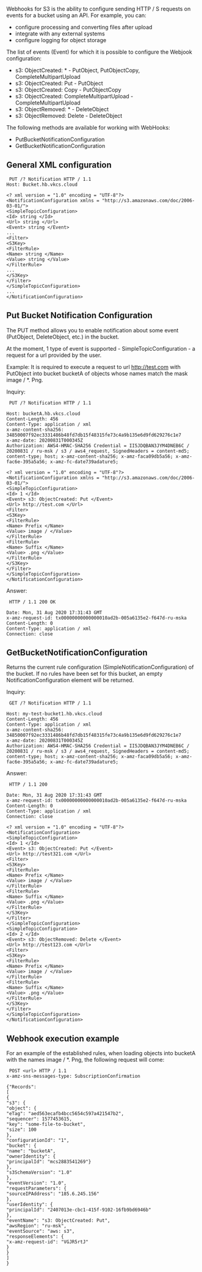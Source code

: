 Webhooks for S3 is the ability to configure sending HTTP / S requests on events for a bucket using an API. For example, you can:

- configure processing and converting files after upload
- integrate with any external systems
- configure logging for object storage

The list of events (Event) for which it is possible to configure the Webjook configuration:

- s3: ObjectCreated: \* - PutObject, PutObjectCopy, CompleteMultipartUpload
- s3: ObjectCreated: Put - PutObject
- s3: ObjectCreated: Copy - PutObjectCopy
- s3: ObjectCreated: CompleteMultipartUpload - CompleteMultipartUpload
- s3: ObjectRemoved: \* - DeleteObject
- s3: ObjectRemoved: Delete - DeleteObject

The following methods are available for working with WebHooks:

- PutBucketNotificationConfiguration
- GetBucketNotificationConfiguration

## General XML configuration

```
 PUT /? Notification HTTP / 1.1
Host: Bucket.hb.vkcs.cloud

<? xml version = "1.0" encoding = "UTF-8"?>
<NotificationConfiguration xmlns = "http://s3.amazonaws.com/doc/2006-03-01/">
<SimpleTopicConfiguration>
<Id> string </Id>
<Url> string </Url>
<Event> string </Event>
...
<Filter>
<S3Key>
<FilterRule>
<Name> string </Name>
<Value> string </Value>
</FilterRule>
...
</S3Key>
</Filter>
</SimpleTopicConfiguration>
...
</NotificationConfiguration>
```

## Put Bucket Notification Configuration

The PUT method allows you to enable notification about some event (PutObject, DeleteObject, etc.) in the bucket.

At the moment, 1 type of event is supported - SimpleTopicConfiguration - a request for a url provided by the user.

Example: It is required to execute a request to url http://test.com with PutObject into bucket bucketA of objects whose names match the mask image / \*. Png.

Inquiry:

```
 PUT /? Notification HTTP / 1.1

Host: bucketA.hb.vkcs.cloud
Content-Length: 456
Content-Type: application / xml
x-amz-content-sha256: 34850007f92ec3331486b48fd7db15f48315fe73c4a9b135e6d9fd629276c1e7
x-amz-date: 20200831T000345Z
Authorization: AWS4-HMAC-SHA256 Credential = II5JDQBAN3JYM4DNEB6C / 20200831 / ru-msk / s3 / aws4_request, SignedHeaders = content-md5; content-type; host; x-amz-content-sha256; x-amz-faca09db5a56; x-amz-fac6e-395a5a56; x-amz-fc-date739adature5;

<? xml version = "1.0" encoding = "UTF-8"?>
<NotificationConfiguration xmlns = "http://s3.amazonaws.com/doc/2006-03-01/">
<SimpleTopicConfiguration>
<Id> 1 </Id>
<Event> s3: ObjectCreated: Put </Event>
<Url> http://test.com </Url>
<Filter>
<S3Key>
<FilterRule>
<Name> Prefix </Name>
<Value> image / </Value>
</FilterRule>
<FilterRule>
<Name> Suffix </Name>
<Value> .png </Value>
</FilterRule>
</S3Key>
</Filter>
</SimpleTopicConfiguration>
</NotificationConfiguration>
```

Answer:

```
 HTTP / 1.1 200 OK

Date: Mon, 31 Aug 2020 17:31:43 GMT
x-amz-request-id: tx00000000000000010ad2b-005a6135e2-f647d-ru-mska
Content-Length: 0
Content-Type: application / xml
Connection: close
```

## GetBucketNotificationConfiguration

Returns the current rule configuration (SimpleNotificationConfiguration) of the bucket. If no rules have been set for this bucket, an empty NotificationConfiguration element will be returned.

Inquiry:

```
 GET /? Notification HTTP / 1.1

Host: my-test-bucket1.hb.vkcs.cloud
Content-Length: 456
Content-Type: application / xml
x-amz-content-sha256: 34850007f92ec3331486b48fd7db15f48315fe73c4a9b135e6d9fd629276c1e7
x-amz-date: 20200831T000345Z
Authorization: AWS4-HMAC-SHA256 Credential = II5JDQBAN3JYM4DNEB6C / 20200831 / ru-msk / s3 / aws4_request, SignedHeaders = content-md5; content-type; host; x-amz-content-sha256; x-amz-faca09db5a56; x-amz-fac6e-395a5a56; x-amz-fc-date739adature5;
```

Answer:

```
 HTTP / 1.1 200

Date: Mon, 31 Aug 2020 17:31:43 GMT
x-amz-request-id: tx00000000000000010ad2b-005a6135e2-f647d-ru-mska
Content-Length: 0
Content-Type: application / xml
Connection: close

<? xml version = "1.0" encoding = "UTF-8"?>
<NotificationConfiguration>
<SimpleTopicConfiguration>
<Id> 1 </Id>
<Event> s3: ObjectCreated: Put </Event>
<Url> http://test321.com </Url>
<Filter>
<S3Key>
<FilterRule>
<Name> Prefix </Name>
<Value> image / </Value>
</FilterRule>
<FilterRule>
<Name> Suffix </Name>
<Value> .png </Value>
</FilterRule>
</S3Key>
</Filter>
</SimpleTopicConfiguration>
<SimpleTopicConfiguration>
<Id> 2 </Id>
<Event> s3: ObjectRemoved: Delete </Event>
<Url> http://test123.com </Url>
<Filter>
<S3Key>
<FilterRule>
<Name> Prefix </Name>
<Value> image / </Value>
</FilterRule>
<FilterRule>
<Name> Suffix </Name>
<Value> .png </Value>
</FilterRule>
</S3Key>
</Filter>
</SimpleTopicConfiguration> 
</NotificationConfiguration>
```

## Webhook execution example

For an example of the established rules, when loading objects into bucketA with the names image / \*. Png, the following request will come:

```
 POST <url> HTTP / 1.1
x-amz-sns-messages-type: SubscriptionConfirmation

{"Records":
[
{
"s3": {
"object": {
"eTag": "aed563ecafb4bcc5654c597a421547b2",
"sequencer": 1577453615,
"key": "some-file-to-bucket",
"size": 100
},
"configurationId": "1",
"bucket": {
"name": "bucketA",
"ownerIdentity": {
"principalId": "mcs2883541269"}
},
"s3SchemaVersion": "1.0"
},
"eventVersion": "1.0",
"requestParameters": {
"sourceIPAddress": "185.6.245.156"
},
"userIdentity": {
"principalId": "2407013e-cbc1-415f-9102-16fb9bd6946b"
},
"eventName": "s3: ObjectCreated: Put",
"awsRegion": "ru-msk",
"eventSource": "aws: s3",
"responseElements": {
"x-amz-request-id": "VGJR5rtJ"
}
}
]
}
```
